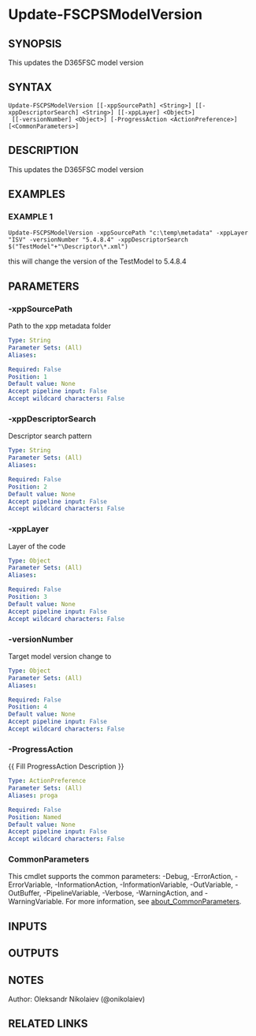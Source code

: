 ﻿---
external help file: fscps.tools-help.xml
Module Name: fscps.tools
online version:
schema: 2.0.0
---

# Update-FSCPSModelVersion

## SYNOPSIS
This updates the D365FSC model version

## SYNTAX

```
Update-FSCPSModelVersion [[-xppSourcePath] <String>] [[-xppDescriptorSearch] <String>] [[-xppLayer] <Object>]
 [[-versionNumber] <Object>] [-ProgressAction <ActionPreference>] [<CommonParameters>]
```

## DESCRIPTION
This updates the D365FSC model version

## EXAMPLES

### EXAMPLE 1
```
Update-FSCPSModelVersion -xppSourcePath "c:\temp\metadata" -xppLayer "ISV" -versionNumber "5.4.8.4" -xppDescriptorSearch $("TestModel"+"\Descriptor\*.xml")
```

this will change the version of the TestModel to 5.4.8.4

## PARAMETERS

### -xppSourcePath
Path to the xpp metadata folder

```yaml
Type: String
Parameter Sets: (All)
Aliases:

Required: False
Position: 1
Default value: None
Accept pipeline input: False
Accept wildcard characters: False
```

### -xppDescriptorSearch
Descriptor search pattern

```yaml
Type: String
Parameter Sets: (All)
Aliases:

Required: False
Position: 2
Default value: None
Accept pipeline input: False
Accept wildcard characters: False
```

### -xppLayer
Layer of the code

```yaml
Type: Object
Parameter Sets: (All)
Aliases:

Required: False
Position: 3
Default value: None
Accept pipeline input: False
Accept wildcard characters: False
```

### -versionNumber
Target model version change to

```yaml
Type: Object
Parameter Sets: (All)
Aliases:

Required: False
Position: 4
Default value: None
Accept pipeline input: False
Accept wildcard characters: False
```

### -ProgressAction
{{ Fill ProgressAction Description }}

```yaml
Type: ActionPreference
Parameter Sets: (All)
Aliases: proga

Required: False
Position: Named
Default value: None
Accept pipeline input: False
Accept wildcard characters: False
```

### CommonParameters
This cmdlet supports the common parameters: -Debug, -ErrorAction, -ErrorVariable, -InformationAction, -InformationVariable, -OutVariable, -OutBuffer, -PipelineVariable, -Verbose, -WarningAction, and -WarningVariable. For more information, see [about_CommonParameters](http://go.microsoft.com/fwlink/?LinkID=113216).

## INPUTS

## OUTPUTS

## NOTES
Author: Oleksandr Nikolaiev (@onikolaiev)

## RELATED LINKS
